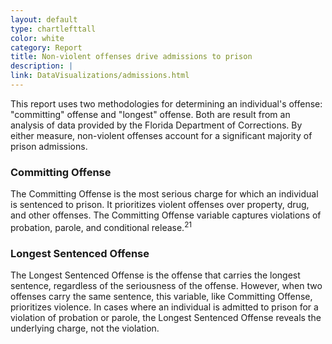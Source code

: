 ```yaml
---
layout: default
type: chartlefttall
color: white
category: Report
title: Non-violent offenses drive admissions to prison
description: |
link: DataVisualizations/admissions.html
---
```

This report uses two methodologies for determining an individual's offense: "committing" offense and "longest" offense. Both are result from an analysis of data provided by the Florida Department of Corrections.
By either measure, non-violent offenses account for a significant
majority of prison admissions.

### Committing Offense
The Committing Offense is the most serious charge for which an individual is sentenced to prison.
It prioritizes violent offenses over property, drug, and other offenses. The Committing Offense
variable captures violations of probation, parole, and conditional release.<sup>21</sup>

### Longest Sentenced Offense
The Longest Sentenced Offense is the offense that carries the longest sentence, regardless of the
seriousness of the offense. However, when two offenses carry the same sentence, this variable, like
Committing Offense, prioritizes violence. In cases where an individual is admitted to prison for a
violation of probation or parole, the Longest Sentenced Offense reveals the underlying charge, not the violation.